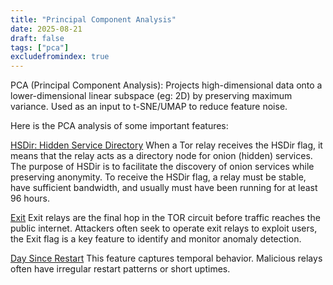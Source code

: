 ```yaml
---
title: "Principal Component Analysis"
date: 2025-08-21
draft: false
tags: ["pca"]
excludefromindex: true
---
```

PCA (Principal Component Analysis): Projects high-dimensional data onto a lower-dimensional linear subspace (eg: 2D) by preserving maximum variance. Used as an input to t-SNE/UMAP to reduce feature noise.

Here is the PCA analysis of some important features:

[HSDir: Hidden Service Directory](/plots/PCA_HSDir_PCA1_PCA2_08212025.html)
When a Tor relay receives the HSDir flag, it means that the relay acts as a directory node for onion (hidden) services.
The purpose of HSDir is to facilitate the discovery of onion services while preserving anonymity. To receive the HSDir flag, a relay must be stable, have sufficient bandwidth, and usually must have been running for at least 96 hours.

[Exit](/plots/PCA_Exit_PCA1_PCA2_08212025.html)
Exit relays are the final hop in the TOR circuit before traffic reaches the public internet.
Attackers often seek to operate exit relays to exploit users, the Exit flag is a key feature to identify and monitor anomaly detection.

[Day Since Restart](/plots/PCA_days_since_restart_PCA1_PCA2_08212025.html)
This feature captures temporal behavior. Malicious relays often have irregular restart patterns or short uptimes.